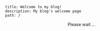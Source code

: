 ```
title: Welcome to my blog!
description: My blog's welcome page
path: /
```

<style>article>h1:first-child{text-align:center}</style>
<script>window.addEventListener("load",()=>setTimeout(()=>document.querySelector("header .avatar").click(),1000))</script>
<p style="text-align:center">Please wait ...</p>
